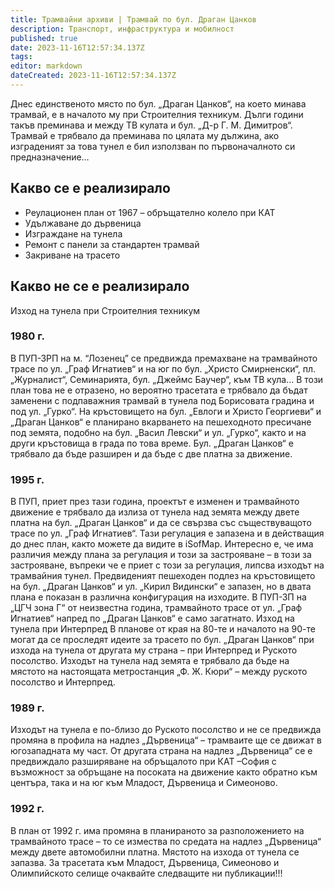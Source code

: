 ```yaml
---
title: Трамвайни архиви | Трамвай по бул. Драган Цанков
description: Транспорт, инфраструктура и мобилност
published: true
date: 2023-11-16T12:57:34.137Z
tags: 
editor: markdown
dateCreated: 2023-11-16T12:57:34.137Z
---
```


Днес единственото място по бул. „Драган Цанков“, на което минава трамвай, е в началото му при Строителния техникум. Дълги години такъв преминава и между ТВ кулата и бул. „Д-р Г. М. Димитров“. Трамвай е трябвало да преминава по цялата му дължина, ако изграденият за това тунел е бил използван по първоначалното си предназначение…


## Какво се е реализирало
- Реулационен план от 1967 – обръщателно колело при КАТ
- Удължаване до дървеница
- Изграждане на тунела
- Ремонт с панели за стандартен трамвай
- Закриване на трасето

## Какво не се е реализирало
Изход на тунела при Строителния техникум


### 1980 г.
В ПУП-ЗРП на м. “Лозенец” се предвижда премахване на трамвайното трасе по ул. „Граф Игнатиев“ и на юг по бул. „Христо Смирненски“, пл. „Журналист“, Семинарията, бул. „Джеймс Баучер“, към ТВ кула... В този план това не е отразено, но вероятно трасетата е трябвало да бъдат заменени с подпаважния трамвай в тунела под Борисовата градина и под ул. „Гурко“. На кръстовището на бул. „Евлоги и Христо Георгиеви“ и „Драган Цанков“ е планирано вкарването на пешеходното пресичане под земята, подобно на бул. „Васил Левски“ и ул. „Гурко“, както и на други кръстовища в града по това време. Бул. „Драган Цанков“ е трябвало да бъде разширен и да бъде с две платна за движение.

### 1995 г.
В ПУП, приет през тази година, проектът е изменен и трамвайното движение е трябвало да излиза от тунела над земята между двете платна на бул. „Драган Цанков“ и да се свързва със съществуващото трасе по ул. „Граф Игнатиев“. Тази регулация е запазена и в действащия до днес план, както можете да видите в iSofMap.
Интересно е, че има различия между плана за регулация и този за застрояване – в този за застрояване, въпреки че е приет с този за регулация, липсва изходът на трамвайния тунел. Предвиденият пешеходен подлез на кръстовището на бул. „Драган Цанков“ и ул. „Кирил Видински“ е запазен, но в двата плана е показан в различна конфигурация на изходите.
В ПУП-ЗП на „ЦГЧ зона Г“ от неизвестна година, трамвайното трасе от ул. „Граф Игнатиев“ напред по „Драган Цанков“ е само загатнато.
Изход на тунела при Интерпред
В планове от края на 80-те и началото на 90-те могат да се проследят идеите за трасето по бул. „Драган Цанков“ при изхода на тунела от другата му страна – при Интерпред и Руското посолство. Изходът на тунела над земята е трябвало да бъде на мястото на настоящата метростанция „Ф. Ж. Кюри“ – между руското посолство и Интерпред.


###  1989 г.
Изходът на тунела е по-близо до Руското посолство и не се предвижда промяна в профила на надлез „Дървеница“ – трамваите ще се движат в югозападната му част. От другата страна на надлез „Дървеница“ се е предвиждало разширяване на обръщалото при КАТ –София с възможност за обръщане на посоката на движение както обратно към центъра, така и на юг към Младост, Дървеница и Симеоново.


### 1992 г.
В план от 1992 г. има промяна в планираното за разположението на трамвайното трасе – то се измества по средата на надлез „Дървеница“ между двете автомобилни платна. Мястото на изхода от тунела се запазва.
За трасетата към Младост, Дървеница, Симеоново и Олимпийското селище очаквайте следващите ни публикации!!!

